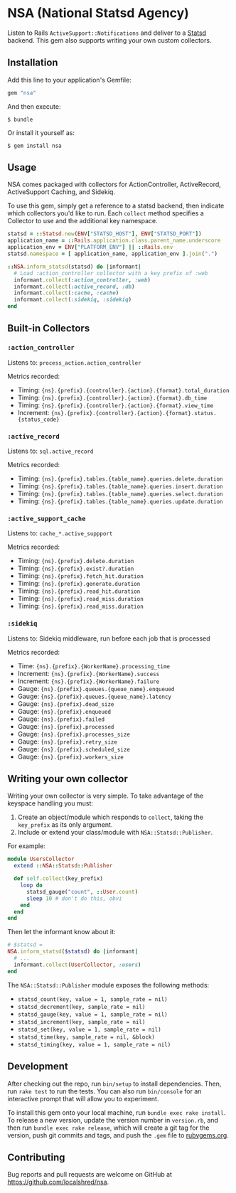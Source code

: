 # NSA (National Statsd Agency)

Listen to Rails `ActiveSupport::Notifications` and deliver to a [Statsd](https://github.com/reinh/statsd) backend.
This gem also supports writing your own custom collectors.

## Installation

Add this line to your application's Gemfile:

```ruby
gem "nsa"
```

And then execute:

    $ bundle

Or install it yourself as:

    $ gem install nsa

## Usage

NSA comes packaged with collectors for ActionController, ActiveRecord, ActiveSupport Caching,
and Sidekiq.

To use this gem, simply get a reference to a statsd backend, then indicate which
collectors you'd like to run. Each `collect` method specifies a Collector to use
and the additional key namespace.

```ruby
statsd = ::Statsd.new(ENV["STATSD_HOST"], ENV["STATSD_PORT"])
application_name = ::Rails.application.class.parent_name.underscore
application_env = ENV["PLATFORM_ENV"] || ::Rails.env
statsd.namespace = [ application_name, application_env ].join(".")

::NSA.inform_statsd(statsd) do |informant|
  # Load :action_controller collector with a key prefix of :web
  informant.collect(:action_controller, :web)
  informant.collect(:active_record, :db)
  informant.collect(:cache, :cache)
  informant.collect(:sidekiq, :sidekiq)
end
```

## Built-in Collectors

### `:action_controller`

Listens to: `process_action.action_controller`

Metrics recorded:

+ Timing: `{ns}.{prefix}.{controller}.{action}.{format}.total_duration`
+ Timing: `{ns}.{prefix}.{controller}.{action}.{format}.db_time`
+ Timing: `{ns}.{prefix}.{controller}.{action}.{format}.view_time`
+ Increment: `{ns}.{prefix}.{controller}.{action}.{format}.status.{status_code}`

### `:active_record`

Listens to: `sql.active_record`

Metrics recorded:

+ Timing: `{ns}.{prefix}.tables.{table_name}.queries.delete.duration`
+ Timing: `{ns}.{prefix}.tables.{table_name}.queries.insert.duration`
+ Timing: `{ns}.{prefix}.tables.{table_name}.queries.select.duration`
+ Timing: `{ns}.{prefix}.tables.{table_name}.queries.update.duration`

### `:active_support_cache`

Listens to: `cache_*.active_suppport`

Metrics recorded:

+ Timing: `{ns}.{prefix}.delete.duration`
+ Timing: `{ns}.{prefix}.exist?.duration`
+ Timing: `{ns}.{prefix}.fetch_hit.duration`
+ Timing: `{ns}.{prefix}.generate.duration`
+ Timing: `{ns}.{prefix}.read_hit.duration`
+ Timing: `{ns}.{prefix}.read_miss.duration`
+ Timing: `{ns}.{prefix}.read_miss.duration`

### `:sidekiq`

Listens to: Sidekiq middleware, run before each job that is processed

Metrics recorded:

+ Time: `{ns}.{prefix}.{WorkerName}.processing_time`
+ Increment: `{ns}.{prefix}.{WorkerName}.success`
+ Increment: `{ns}.{prefix}.{WorkerName}.failure`
+ Gauge: `{ns}.{prefix}.queues.{queue_name}.enqueued`
+ Gauge: `{ns}.{prefix}.queues.{queue_name}.latency`
+ Gauge: `{ns}.{prefix}.dead_size`
+ Gauge: `{ns}.{prefix}.enqueued`
+ Gauge: `{ns}.{prefix}.failed`
+ Gauge: `{ns}.{prefix}.processed`
+ Gauge: `{ns}.{prefix}.processes_size`
+ Gauge: `{ns}.{prefix}.retry_size`
+ Gauge: `{ns}.{prefix}.scheduled_size`
+ Gauge: `{ns}.{prefix}.workers_size`

## Writing your own collector

Writing your own collector is very simple. To take advantage of the keyspace handling you must:

1. Create an object/module which responds to `collect`, taking the `key_prefix` as its only argument.
2. Include or extend your class/module with `NSA::Statsd::Publisher`.

For example:

```ruby
module UsersCollector
  extend ::NSA::Statsd::Publisher

  def self.collect(key_prefix)
    loop do
      statsd_gauge("count", ::User.count)
      sleep 10 # don't do this, obvi
    end
  end
end
```

Then let the informant know about it:

```ruby
# $statsd =
NSA.inform_statsd($statsd) do |informant|
  # ...
  informant.collect(UserCollector, :users)
end
```

The `NSA::Statsd::Publisher` module exposes the following methods:

+ `statsd_count(key, value = 1, sample_rate = nil)`
+ `statsd_decrement(key, sample_rate = nil)`
+ `statsd_gauge(key, value = 1, sample_rate = nil)`
+ `statsd_increment(key, sample_rate = nil)`
+ `statsd_set(key, value = 1, sample_rate = nil)`
+ `statsd_time(key, sample_rate = nil, &block)`
+ `statsd_timing(key, value = 1, sample_rate = nil)`

## Development

After checking out the repo, run `bin/setup` to install dependencies. Then, run `rake test` to run the tests. You can also run `bin/console` for an interactive prompt that will allow you to experiment.

To install this gem onto your local machine, run `bundle exec rake install`. To release a new version, update the version number in `version.rb`, and then run `bundle exec rake release`, which will create a git tag for the version, push git commits and tags, and push the `.gem` file to [rubygems.org](https://rubygems.org).

## Contributing

Bug reports and pull requests are welcome on GitHub at https://github.com/localshred/nsa.

